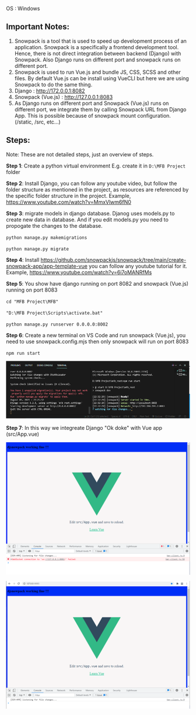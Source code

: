 OS : Windows

## Important Notes:

1. Snowpack is a tool that is used to speed up development process of an application. Snowpack is a specifically a frontend development tool. Hence, there is not direct integration between backend (Django) with Snowpack. Also Django runs on different port and snowpack runs on different port.
2. Snowpack is used to run Vue.js and bundle JS, CSS, SCSS and other files. By default Vue.js can be install using VueCLI but here we are using Snowpack to do the same thing.
3. Django : http://172.0.0.1:8082
4. Snowpack (Vue.js) : http://127.0.0.1:8083
5. As Django runs on different port and Snowpack (Vue.js) runs on different port, we integrate them by calling Snowpack URL from Django App. This is possible because of snowpack mount configuration. (/static, /src, etc...)


## Steps: 
Note: These are not detailed steps, just an overview of steps.

**Step 1**: Create a python virtual environment
E.g. create it in `D:\MFB Project` folder

**Step 2**: Install Django, you can follow any youtube video, but follow the folder structure as mentioned in the project, as resources are referenced by the specific folder structure in the project. Example, https://www.youtube.com/watch?v=MmxVlwm6fN0

**Step 3**: migrate models in django database. Djanog uses models.py to create new data in database. And if you edit models.py you need to propogate the changes to the database.

`python manage.py makemigrations`

`python manage.py migrate`

**Step 4**: Install https://github.com/snowpackjs/snowpack/tree/main/create-snowpack-app/app-template-vue you can follow any youtube tutorial for it. Example, https://www.youtube.com/watch?v=6i7oMANRfMs

**Step 5**: You show have django running on port 8082 and snowpack (Vue.js) running on port 8083

`cd "MFB Project\MFB"`

`"D:\MFB Project\Scripts\activate.bat"`

`python manage.py runserver 0.0.0.0:8002`

**Step 6**: Create a new terminal on VS Code and run snowpack (Vue.js), you need to use snowpack.config.mjs then only snowpack will run on port 8083

`npm run start`

![Django and Snowpack (Vue.js) on different port](2.PNG)

**Step 7**: In this way we integreate Django "Ok doke" with Vue app (src/App.vue)

![Django and Vue Successful Integration](1.PNG)

![Snowpack Server](3.PNG)
